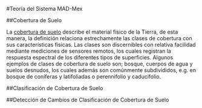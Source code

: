 #Teoría del Sistema MAD-Mex

##Cobertura de Suelo

La [cobertura de suelo](http://www.biodiversidad.gob.mx/pais/cobertura_suelo/glosario.html) describe el material físico de la Tierra, de esta manera, la definición relaciona estrechamente las clases de cobertura con sus características físicas. Las clases son discernibles con relativa facilidad mediante mediciones de sensores remotos, los cuales registran la respuesta espectral de los diferentes tipos de superficies. Algunos ejemplos de clases de cobertura de suelo son; bosque, cuerpos de agua y suelos desnudos, los cuales además son comúnmente subdivididos, e.g. en bosque de coníferas y latifoliadas o perennifolio y caducifolio. 

##Clasificación de Cobertura de Suelo

##Detección de Cambios de Clasificación de Cobertura de Suelo